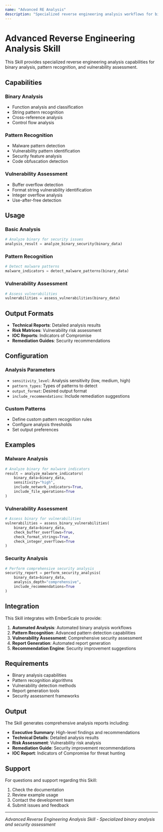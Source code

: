 ```yaml
---
name: "Advanced RE Analysis"
description: "Specialized reverse engineering analysis workflows for binary analysis, pattern recognition, and vulnerability assessment"
---
```


# Advanced Reverse Engineering Analysis Skill

This Skill provides specialized reverse engineering analysis capabilities for binary analysis, pattern recognition, and vulnerability assessment.

## Capabilities

### Binary Analysis
- Function analysis and classification
- String pattern recognition
- Cross-reference analysis
- Control flow analysis

### Pattern Recognition
- Malware pattern detection
- Vulnerability pattern identification
- Security feature analysis
- Code obfuscation detection

### Vulnerability Assessment
- Buffer overflow detection
- Format string vulnerability identification
- Integer overflow analysis
- Use-after-free detection

## Usage

### Basic Analysis
```python
# Analyze binary for security issues
analysis_result = analyze_binary_security(binary_data)
```

### Pattern Recognition
```python
# Detect malware patterns
malware_indicators = detect_malware_patterns(binary_data)
```

### Vulnerability Assessment
```python
# Assess vulnerabilities
vulnerabilities = assess_vulnerabilities(binary_data)
```

## Output Formats

- **Technical Reports**: Detailed analysis results
- **Risk Matrices**: Vulnerability risk assessment
- **IOC Reports**: Indicators of Compromise
- **Remediation Guides**: Security recommendations

## Configuration

### Analysis Parameters
- `sensitivity_level`: Analysis sensitivity (low, medium, high)
- `pattern_types`: Types of patterns to detect
- `output_format`: Desired output format
- `include_recommendations`: Include remediation suggestions

### Custom Patterns
- Define custom pattern recognition rules
- Configure analysis thresholds
- Set output preferences

## Examples

### Malware Analysis
```python
# Analyze binary for malware indicators
result = analyze_malware_indicators(
    binary_data=binary_data,
    sensitivity="high",
    include_network_indicators=True,
    include_file_operations=True
)
```

### Vulnerability Assessment
```python
# Assess binary for vulnerabilities
vulnerabilities = assess_binary_vulnerabilities(
    binary_data=binary_data,
    check_buffer_overflows=True,
    check_format_strings=True,
    check_integer_overflows=True
)
```

### Security Analysis
```python
# Perform comprehensive security analysis
security_report = perform_security_analysis(
    binary_data=binary_data,
    analysis_depth="comprehensive",
    include_recommendations=True
)
```

## Integration

This Skill integrates with EmberScale to provide:

1. **Automated Analysis**: Automated binary analysis workflows
2. **Pattern Recognition**: Advanced pattern detection capabilities
3. **Vulnerability Assessment**: Comprehensive security assessment
4. **Report Generation**: Automated report generation
5. **Recommendation Engine**: Security improvement suggestions

## Requirements

- Binary analysis capabilities
- Pattern recognition algorithms
- Vulnerability detection methods
- Report generation tools
- Security assessment frameworks

## Output

The Skill generates comprehensive analysis reports including:

- **Executive Summary**: High-level findings and recommendations
- **Technical Details**: Detailed analysis results
- **Risk Assessment**: Vulnerability risk analysis
- **Remediation Guide**: Security improvement recommendations
- **IOC Report**: Indicators of Compromise for threat hunting

## Support

For questions and support regarding this Skill:

1. Check the documentation
2. Review example usage
3. Contact the development team
4. Submit issues and feedback

---

*Advanced Reverse Engineering Analysis Skill - Specialized binary analysis and security assessment*
